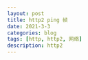 ```yaml
---
layout: post
title: http2 ping 帧
date: 2021-3-3
categories: blog
tags: [http, http2, 网络]
description: http2
---
```

